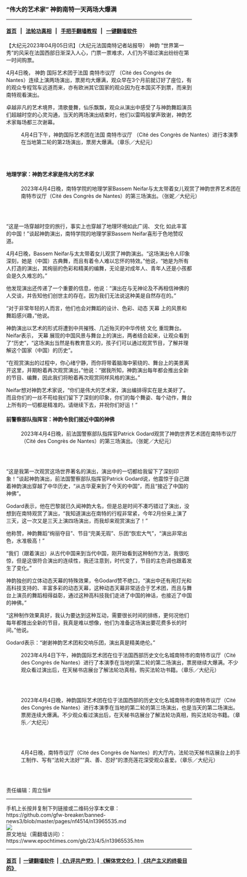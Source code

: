 ### “伟大的艺术家” 神韵南特一天两场大爆满
------------------------

#### [首页](https://github.com/gfw-breaker/banned-news3/blob/master/README.md) &nbsp;&nbsp;|&nbsp;&nbsp; [法轮功真相](https://github.com/begood0513/basic/blob/master/README.md)  &nbsp;&nbsp;|&nbsp;&nbsp; [手把手翻墙教程](https://github.com/gfw-breaker/guides/wiki)  &nbsp;&nbsp;|&nbsp;&nbsp; [一键翻墙软件](https://github.com/gfw-breaker/nogfw/blob/master/README.md)  



<div><p style="text-align: left;">
 【大纪元2023年04月05日讯】（大纪元法国南特记者站报导）
 <ok href="https://www.epochtimes.com/gb/tag/%E7%A5%9E%E9%9F%B5.html">
  神韵
 </ok>
 “世界第一秀”的风采在法国西部日渐深入人心，门票一票难求，人们为不错过演出纷纷在第一时间购票。
</p>
<p>
 4月4日晚，
 <ok href="https://www.epochtimes.com/gb/tag/%E7%A5%9E%E9%9F%B5.html">
  神韵
 </ok>
 国际艺术团于法国
 <ok href="https://www.epochtimes.com/gb/tag/%E5%8D%97%E7%89%B9%E5%B8%82%E8%AE%AE%E5%8E%85.html">
  南特市议厅
 </ok>
 （Cité des Congrès de Nantes）连续上演两场演出，票房均大爆满，观众早在3个月前就订好了座位，有的观众专程驾车远道而来，亦有欧洲其它国家的观众因为在本国买不到票，而来到南特观看演出。
</p>
<p>
 卓越非凡的艺术境界，清歌曼舞，仙乐飘飘，观众从演出中感受了与神韵舞蹈演员们超越时空的心灵沟通，当天的两场演出结束时，他们以雷鸣般掌声致谢，神韵艺术家每场都三次谢幕。
</p>
<figure aria-describedby="caption-attachment-13965546" class="wp-caption aligncenter" id="attachment_13965546" style="width: 600px">
 <ok href="https://i.epochtimes.com/assets/uploads/2023/04/id13965546-230404130835100101.jpg" target="_blank">
  <img alt="" class="size-large wp-image-13965546" src="https://i.epochtimes.com/assets/uploads/2023/04/id13965546-230404130835100101-600x400.jpg" title=""/>
 </ok>
 <br/><figcaption class="wp-caption-text" id="caption-attachment-13965546">
  4月4日下午，神韵国际艺术团在法国
  <ok href="https://www.epochtimes.com/gb/tag/%E5%8D%97%E7%89%B9%E5%B8%82%E8%AE%AE%E5%8E%85.html">
   南特市议厅
  </ok>
  （Cité des Congrès de Nantes）进行本演季在当地第二轮的第2场演出，票房大爆满。（章乐／大纪元）
 </figcaption><br/>
</figure><br/>
<h4>
 地理学家：神韵艺术家是伟大的艺术家
</h4>
<figure aria-describedby="caption-attachment-13965548" class="wp-caption aligncenter" id="attachment_13965548" style="width: 600px">
 <ok href="https://i.epochtimes.com/assets/uploads/2023/04/id13965548-230404193714100731.jpg" target="_blank">
  <img alt="" class="size-large wp-image-13965548" src="https://i.epochtimes.com/assets/uploads/2023/04/id13965548-230404193714100731-600x400.jpg" title=""/>
 </ok>
 <br/><figcaption class="wp-caption-text" id="caption-attachment-13965548">
  2023年4月4日晚，南特学院的地理学家Bassem Neifar与太太带着女儿观赏了神韵世界艺术团在南特市议厅（Cité des Congrès de Nantes）的第三场演出。（张妮／大纪元）
 </figcaption><br/>
</figure><br/>
<p>
 “这是一场穿越时空的旅行，事实上也穿越了地理环境如此广阔、
 <ok href="https://www.epochtimes.com/gb/tag/%E6%96%87%E5%8C%96.html">
  文化
 </ok>
 如此丰富的中国！”谈起神韵演出，南特学院的地理学家Bassem Neifar喜形于色地赞叹道。
</p>
<p>
 4月4日晚，Bassem Neifar与太太带着女儿观赏了神韵演出。“这场演出令人印象深刻，她是（中国）古典舞，而且有着令人难以忘怀的特效。”他说，“她是为所有人打造的演出，其绚丽的色彩和精美的编舞，无论是对成年人、青年人还是小孩都会是久久难忘的。”
</p>
<p>
 他发现演出还传递了一个重要的信息，他说：“演出在与无神论及不再相信神佛的人交谈，并告知他们创世主的存在。因为我们无法说这种美是自然存在的。”
</p>
<p>
 “对于非常年轻的人而言，他们也会对舞蹈的设计、色彩、动态
 <ok href="https://www.epochtimes.com/gb/tag/%E5%A4%A9%E5%B9%95.html">
  天幕
 </ok>
 上的风景和舞蹈感兴趣，”他说。
</p>
<p>
 神韵演出以艺术的形式将遭到中共摧残、几近殆灭的中华传统
 <ok href="https://www.epochtimes.com/gb/tag/%E6%96%87%E5%8C%96.html">
  文化
 </ok>
 重现舞台。Neifar表示，
 <ok href="https://www.epochtimes.com/gb/tag/%E5%A4%A9%E5%B9%95.html">
  天幕
 </ok>
 展现的中国风景与舞台上的演出，两者结合起来，让观众看到了“历史”，“这场演出当然是有教育意义的，孩子们可以通过观赏节目，了解并理解这个国家（中国）的历史”。
</p>
<p>
 “在观赏演出的过程中，你心绪宁静，而你将带着脑海中萦绕的、舞台上的美景离开这里，并期盼着再次观赏演出，”他说：“据我所知，神韵演出每年都会推出全新的节目、编舞，因此我们将盼着再次观赏同样风格的演出。”
</p>
<p>
 Neifar想对神韵艺术家说，“你们是伟大的艺术家，演出编排得实在是太美好了。而且你们的一丝不苟给我们留下了深刻的印象，你们的每个舞姿、每个动作，舞台上所有的一切都是精准的。请继续下去，并祝你们好运！”
</p>
<h4>
 前警察部队指挥官：神韵令我们接近中国的神佛
</h4>
<figure aria-describedby="caption-attachment-13965550" class="wp-caption aligncenter" id="attachment_13965550" style="width: 600px">
 <ok href="https://i.epochtimes.com/assets/uploads/2023/04/id13965550-230404193717100731.jpg" target="_blank">
  <img alt="" class="size-large wp-image-13965550" src="https://i.epochtimes.com/assets/uploads/2023/04/id13965550-230404193717100731-600x400.jpg" title=""/>
 </ok>
 <br/><figcaption class="wp-caption-text" id="caption-attachment-13965550">
  2023年4月4日晚，前法国警察部队指挥官Patrick Godard观赏了神韵世界艺术团在南特市议厅（Cité des Congrès de Nantes）的第三场演出。（张妮／大纪元）
 </figcaption><br/>
</figure><br/>
<p>
 “这是我第一次观赏这场世界著名的演出，演出中的一切都给我留下了深刻印象！”谈起神韵演出，前法国警察部队指挥官Patrick Godard说，他震惊于自己跟着神韵演出穿越了中华历史，“从古华夏来到了今天的中国”，而且“接近了中国的神佛”。
</p>
<p>
 Godard表示，他在巴黎就已久闻神韵大名，但是总是时间不凑巧错过了演出，没想到在南特观赏了演出，“我知道演出在南特的行程非常紧，今年2月份来上演了三天，这一次又是三天上演四场演出，而我却来观赏演出了！”
</p>
<p>
 他称赞，神韵舞蹈“绚丽夺目”、节目“完美无瑕”、乐团“恢宏大气”，“演出非常出色，水准极高！”
</p>
<p>
 “我们（跟着演出）从古代中国来到当代中国，刚开始看到这种制作方法，我很吃惊，但是这很符合演出的连续性，我还注意到，时代变了，节目的主色调也跟着发生了变化。”
</p>
<p>
 神韵独创的立体动态天幕的特殊效果，令Godard赞不绝口，“演出中还有用灯光和高科技支持的、丰富多彩的动态天幕，这种动态天幕非常适合于艺术团，而且与舞台上演员的舞蹈相得益彰，通过这种高科技我们走进了中国的神话，也接近了中国的神佛。”
</p>
<p>
 “这种制作效果真好，我认为要达到这种互动，需要很长时间的排练，更何况他们每年都推出全新的节目，我真是难以想像，他们为准备这场演出要花费多长的时间。”他说。
</p>
<p>
 Godard表示：“谢谢神韵艺术团和交响乐团，演出真是精美绝伦。”
</p>
<figure aria-describedby="caption-attachment-13965551" class="wp-caption aligncenter" id="attachment_13965551" style="width: 600px">
 <ok href="https://i.epochtimes.com/assets/uploads/2023/04/id13965551-230404131518100101.jpg" target="_blank">
  <img alt="" class="size-large wp-image-13965551" src="https://i.epochtimes.com/assets/uploads/2023/04/id13965551-230404131518100101-600x400.jpg" title=""/>
 </ok>
 <br/><figcaption class="wp-caption-text" id="caption-attachment-13965551">
  2023年4月4日下午，神韵国际艺术团在位于法国西部历史文化名城南特市的南特市议厅（Cité des Congrès de Nantes）进行了本演季在当地的第二轮的第二场演出，票房继续大爆满。不少观众看过演出后，在天梯书店展台了解法轮功真相，购买法轮功书籍。（章乐／大纪元）
 </figcaption><br/>
</figure><br/>
<figure aria-describedby="caption-attachment-13965552" class="wp-caption aligncenter" id="attachment_13965552" style="width: 600px">
 <ok href="https://i.epochtimes.com/assets/uploads/2023/04/id13965552-230404194904100731.jpg" target="_blank">
  <img alt="" class="size-large wp-image-13965552" src="https://i.epochtimes.com/assets/uploads/2023/04/id13965552-230404194904100731-600x400.jpg" title=""/>
 </ok>
 <br/><figcaption class="wp-caption-text" id="caption-attachment-13965552">
  2023年4月4日晚，神韵国际艺术团在位于法国西部的历史文化名城南特市的南特市议厅（Cité des Congrès de Nantes）进行本演季在当地的第二轮的第三场演出，也是当天的第二场演出。票房连续大爆满。不少观众看过演出后，在天梯书店展台了解法轮功真相，购买法轮功书籍。（章乐／大纪元）
 </figcaption><br/>
</figure><br/>
<figure aria-describedby="caption-attachment-13965553" class="wp-caption aligncenter" id="attachment_13965553" style="width: 600px">
 <ok href="https://i.epochtimes.com/assets/uploads/2023/04/id13965553-230404193732100731.jpg" target="_blank">
  <img alt="" class="size-large wp-image-13965553" src="https://i.epochtimes.com/assets/uploads/2023/04/id13965553-230404193732100731-600x400.jpg" title=""/>
 </ok>
 <br/><figcaption class="wp-caption-text" id="caption-attachment-13965553">
  4月4日晚，南特市议厅（Cité des Congrès de Nantes）的大厅内，法轮功天梯书店展台上的手工制作、写有“法轮大法好”“真、善、忍好”的漂亮莲花深受观众喜爱。（章乐／大纪元）
 </figcaption><br/>
</figure><br/>
<p>
 责任编辑：周立恒#
</p>
</div>
<hr/>
手机上长按并复制下列链接或二维码分享本文章：<br/>
https://github.com/gfw-breaker/banned-news3/blob/master/pages/nf4514/n13965535.md <br/>
<a href='https://github.com/gfw-breaker/banned-news3/blob/master/pages/nf4514/n13965535.md'><img src='https://github.com/gfw-breaker/banned-news3/blob/master/pages/nf4514/n13965535.md.png'/></a> <br/>
原文地址（需翻墙访问）：https://www.epochtimes.com/gb/23/4/5/n13965535.htm


------------------------
#### [首页](https://github.com/gfw-breaker/banned-news3/blob/master/README.md) &nbsp;|&nbsp; [一键翻墙软件](https://github.com/gfw-breaker/nogfw/blob/master/README.md) &nbsp;| [《九评共产党》](https://github.com/gfw-breaker/9ping.md/blob/master/README.md#九评之一评共产党是什么) | [《解体党文化》](https://github.com/gfw-breaker/jtdwh.md/blob/master/README.md) | [《共产主义的终极目的》](https://github.com/gfw-breaker/gczydzjmd.md/blob/master/README.md)


<img src='http://gfw-breaker.win/banned-news3/pages/nf4514/n13965535.md' width='0px' height='0px'/>